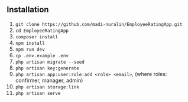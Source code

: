 ## Installation

1. `git clone https://github.com/madi-nuralin/EmployeeRatingApp.git`
2. `cd EmployeeRatingApp`
3. `composer install`
4. `npm install`
5. `npm run dev`
6. `cp .env.example .env`
6. `php artisan migrate --seed`
8. `php artisan key:generate`
9. `php artisan app:user:role:add <role> <email>`, (where roles: confirmer, manager, admin)
10. `php artisan storage:link`
11. `php artisan serve`
